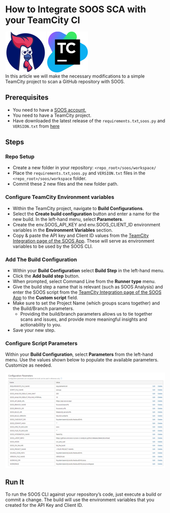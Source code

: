 # How to Integrate SOOS SCA with your TeamCity CI
<div>
<img src="../assets/img/SOOS-Icon.png" alt="SOOS" width="128" height="128">
<img src="../assets/img/teamcity.png" alt="teamcity" width="128" height="128">
</div>
In this article we will make the necessary modifications to a simple TeamCity project to scan a GitHub repository with SOOS.

## Prerequisites

- You need to have a [SOOS account.](https://app.soos.io/register)
- You need to have a TeamCity project.
- Have downloaded the latest release of the `requirements.txt`,`soos.py` and `VERSION.txt` from [here](https://github.com/soos-io/soos-ci-analysis-python/releases/)

## Steps

### **Repo Setup**
* Create a new folder in your repository: `<repo_root>/soos/workspace/`
* Place the `requirements.txt`,`soos.py` and `VERSION.txt` files in the `<repo_root>/soos/workspace` folder.
* Commit these 2 new files and the new folder path.

### **Configure TeamCity Environment variables**
* Within the TeamCity project, navigate to **Build Configurations**.
* Select the **Create build configuration** button and enter a name for the new build.
In the left-hand menu, select **Parameters**.
* Create the env.SOOS_API_KEY and env.SOOS_CLIENT_ID environment variables in the **Environment Variables** section.
* Copy & paste the API key and Client ID values from the [TeamCity Integration page of the SOOS App](https://app.soos.io/integrate/sca?id=teamcity).  These will serve as environment variables to be used by the SOOS CLI.

### **Add The Build Configuration**
* Within your **Build Configuration** select **Build Step** in the left-hand menu.
* Click the **Add build step** button.
* When prompted, select Command Line from the **Runner type** menu.
* Give the build step a name that is relevant (such as SOOS Analysis) and enter the SOOS script from the [TeamCity Integration page of the SOOS App](https://app.soos.io/integrate/sca?id=teamcity) to the **Custom script** field.
* Make sure to set the Project Name (which groups scans together) and the Build/Branch parameters.
    * Providing the build/branch parameters allows us to tie together scans and issues, and provide more meaningful insights and actionability to you.
* Save your new step.

### **Configure Script Parameters**
Within your **Build Configuration**, select **Parameters** from the left-hand menu. Use the values shown below to populate the available parameters.  Customize as needed.

<img src="../assets/img/teamcity-sca-parameters.png" alt="teamcity">

## Run It
To run the SOOS CLI against your repository’s code, just execute a build or commit a change. The build will use the environment variables that you created for the API Key and Client ID.
